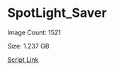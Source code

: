 # SpotLight_Saver

Image Count: 1521

Size: 1.237 GB

[Script Link](https://github.com/liuyal/Archive/blob/master/Python/Utilities/Miscellaneous/spotlight_saver.py)